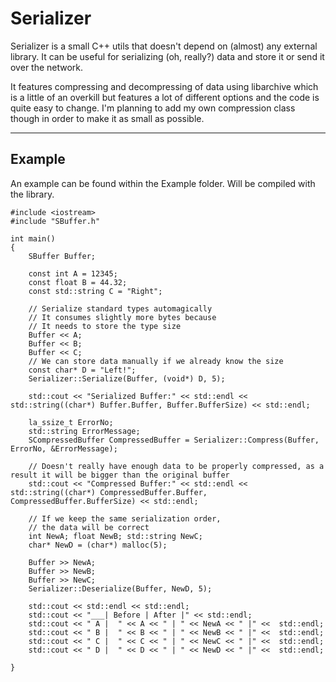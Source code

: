 Serializer
===================


Serializer is a small C++ utils that doesn't depend on (almost) any external library.
It can be useful for serializing (oh, really?) data and store it or send it over the network.

It features compressing and decompressing of data using libarchive which is a little of an overkill but features a lot of different options and the code is quite easy to change. I'm planning to add my own compression class though in order to make it as small as possible.

----------


Example
-------------
An example can be found within the Example folder. Will be compiled with the library.
```
#include <iostream>
#include "SBuffer.h"

int main()
{
    SBuffer Buffer;

    const int A = 12345;
    const float B = 44.32;
    const std::string C = "Right";

    // Serialize standard types automagically
    // It consumes slightly more bytes because
    // It needs to store the type size
    Buffer << A;
    Buffer << B;
    Buffer << C;
    // We can store data manually if we already know the size
    const char* D = "Left!";
    Serializer::Serialize(Buffer, (void*) D, 5);

    std::cout << "Serialized Buffer:" << std::endl << std::string((char*) Buffer.Buffer, Buffer.BufferSize) << std::endl;

    la_ssize_t ErrorNo;
    std::string ErrorMessage;
    SCompressedBuffer CompressedBuffer = Serializer::Compress(Buffer, ErrorNo, &ErrorMessage);

    // Doesn't really have enough data to be properly compressed, as a result it will be bigger than the original buffer
    std::cout << "Compressed Buffer:" << std::endl << std::string((char*) CompressedBuffer.Buffer, CompressedBuffer.BufferSize) << std::endl;

    // If we keep the same serialization order,
    // the data will be correct
    int NewA; float NewB; std::string NewC;
    char* NewD = (char*) malloc(5);

    Buffer >> NewA;
    Buffer >> NewB;
    Buffer >> NewC;
    Serializer::Deserialize(Buffer, NewD, 5);

    std::cout << std::endl << std::endl;
    std::cout << "___| Before | After |" << std::endl;
    std::cout << " A |  " << A << " | " << NewA << " |" <<  std::endl;
    std::cout << " B |  " << B << " | " << NewB << " |" <<  std::endl;
    std::cout << " C |  " << C << " | " << NewC << " |" <<  std::endl;
    std::cout << " D |  " << D << " | " << NewD << " |" <<  std::endl;

}
```
